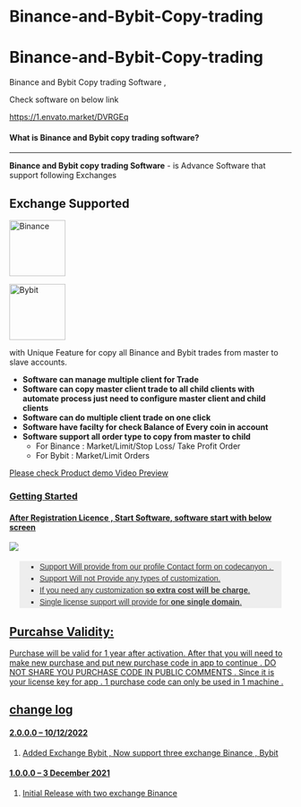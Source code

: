# Binance-and-Bybit-Copy-trading
# Binance-and-Bybit-Copy-trading

Binance and Bybit Copy trading Software ,

Check software on below link

https://1.envato.market/DVRGEq

<h4>What is Binance and Bybit copy trading software?</h4>
            <hr class="notop">
            <p>
                <strong>Binance and Bybit copy trading Software</strong> - is Advance Software that support following Exchanges</strong>
		  </p>
				<h2 id="item-description__support">Exchange Supported</h2>
				
<a href="https://www.binance.com/en-IN/activity/referral-entry/CPA?fromActivityPage=true&ref=CPA_00SZ2AQ0CO" rel="nofollow"><img src="https://upload.wikimedia.org/wikipedia/commons/thumb/1/12/Binance_logo.svg/1024px-Binance_logo.svg.png" alt="Binance"  style="width:100px;">
</a>



<a href="https://www.bybit.com/" rel="nofollow"><img src="https://encrypted-tbn0.gstatic.com/images?q=tbn:ANd9GcT0h5hYR-RqepmOUsEMf-9RXD7YnbwALT2I06pEqYrPjBu76CD9oh-rGlksEGKGApqcKu0&usqp=CAU" alt="Bybit"  style="width:100px;">
</a><p>with Unique Feature for  copy all Binance and Bybit trades from master to slave accounts.</p>
                <ul><li>
                        <strong>Software can manage multiple client for Trade</strong>
                    </li><li>
                        <strong>Software can copy master client trade to all child clients with automate process just need to configure master client and child clients</strong>
                    </li><li>
                         <strong>Software can do multiple client trade on one click</strong>
                    </li>  <li>
                         <strong>Software have facilty for check Balance of Every coin in  account</strong>
                    </li> <li>
                         <strong>Software support all order type to copy from master to child
						 </strong>
						 <ul>
						    <li>
							     For Binance : Market/Limit/Stop Loss/ Take Profit Order 
							</li> 
							  <li>
							     For Bybit : Market/Limit Orders
							</li> 
						 </ul>  </li> </ul>
<a target="_blank"  href="https://youtu.be/1pPmbaK408E" class="btn-icon video-preview" >
        Please check Product demo Video Preview
  <h3>Getting Started</h3>
            <h4>After Registration Licence , Start Software, software start with below screen</h4>
			<img src="https://bhansalisoft.com/evantosnap/binance/02.png"></img>
<ul style="margin: 18px;0px; padding-right: 0px; padding-left: 0px; border: 0px; outline: 0px; font-family: Arial, verdana, arial, sans-serif; vertical-align: baseline; line-height: 1.5em; color: rgb(56, 56, 56); background-color: rgb(238, 238, 238);">
                <li style="margin: 0px 0px 0px 36px; padding: 0px; border: 0px; outline: 0px; font-weight: inherit; font-style: inherit; font-family: inherit; vertical-align: baseline; list-style: square;">
                    Support Will provide from our profile Contact form on codecanyon .&nbsp;
                </li>
                <li style="margin: 0px 0px 0px 36px; padding: 0px; border: 0px; outline: 0px; font-weight: inherit; font-style: inherit; font-family: inherit; vertical-align: baseline; list-style: square;">
                    Support Will not Provide any types of customization.
                </li>
                <li style="margin: 0px 0px 0px 36px; padding: 0px; border: 0px; outline: 0px; font-weight: inherit; font-style: inherit; font-family: inherit; vertical-align: baseline; list-style: square;">
                    If you need any customization <strong>so extra cost will be charge</strong>.
                </li>
                <li style="margin: 0px 0px 0px 36px; padding: 0px; border: 0px; outline: 0px; font-weight: inherit; font-style: inherit; font-family: inherit; vertical-align: baseline; list-style: square;">
                    Single license support will provide for <strong>one single domain</strong>.
                </li></ul>
<h2>Purcahse Validity: </h2>
Purchase will be valid for 1 year after activation. After that you will need to make new purchase and put new purchase code in app to continue . DO NOT SHARE YOU PURCHASE CODE IN PUBLIC COMMENTS . Since it is your license key for app . 1 purchase code can only be used in 1 machine .

<h2> change log </h2>
<h4 id="item-description__2-2-0-03-06-2020">2.0.0.0 – 10/12/2022</h4>
<ol>
    <li>Added Exchange Bybit , Now support three exchange Binance , Bybit</li>
   
</ol>

<h4 id="item-description__2-2-0-03-06-2020">1.0.0.0 – 3 December 2021</h4>
<ol>
    <li>Initial Release with two exchange Binance </li>
   
</ol>

